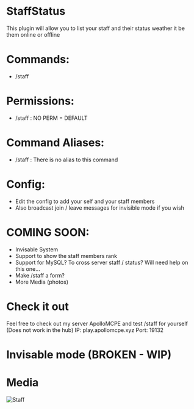 # StaffStatus

This plugin will allow you to list your staff and their status weather it be them online or offline

# Commands:

- /staff

# Permissions:

- /staff : NO PERM = DEFAULT

# Command Aliases:

- /staff : There is no alias to this command

# Config: 
- Edit the config to add your self and your staff members
- Also broadcast join / leave messages for invisible mode if you wish

# COMING SOON:

- Invisable System
- Support to show the staff members rank
- Support for MySQL? To cross server staff / status? Will need help on this one...
- Make /staff a form?
- More Media (photos)

# Check it out

Feel free to check out my server ApolloMCPE and test /staff for yourself (Does not work in the hub)
IP: play.apollomcpe.xyz
Port: 19132

# Invisable mode (BROKEN - WIP)

# Media

![Staff](https://user-images.githubusercontent.com/53111006/79701921-e64c6080-826e-11ea-8154-ae8bd08ce4a0.png)

